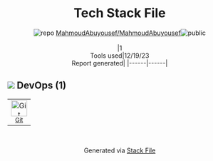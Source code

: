 <!--
&lt;--- Readme.md Snippet without images Start ---&gt;
## Tech Stack
MahmoudAbuyousef/MahmoudAbuyousef is built on the following main stack:



Full tech stack [here](/techstack.md)

&lt;--- Readme.md Snippet without images End ---&gt;

&lt;--- Readme.md Snippet with images Start ---&gt;
## Tech Stack
MahmoudAbuyousef/MahmoudAbuyousef is built on the following main stack:



Full tech stack [here](/techstack.md)

&lt;--- Readme.md Snippet with images End ---&gt;
-->
<div align="center">

# Tech Stack File
![](https://img.stackshare.io/repo.svg "repo") [MahmoudAbuyousef/MahmoudAbuyousef](https://github.com/MahmoudAbuyousef/MahmoudAbuyousef)![](https://img.stackshare.io/public_badge.svg "public")
<br/><br/>
|1<br/>Tools used|12/19/23 <br/>Report generated|
|------|------|
</div>

## <img src='https://img.stackshare.io/devops.svg'/> DevOps (1)
<table><tr>
  <td align='center'>
  <img width='36' height='36' src='https://img.stackshare.io/service/1046/git.png' alt='Git'>
  <br>
  <sub><a href="http://git-scm.com/">Git</a></sub>
  <br>
  <sub></sub>
</td>

</tr>
</table>

<br/>
<div align='center'>

Generated via [Stack File](https://github.com/marketplace/stack-file)
